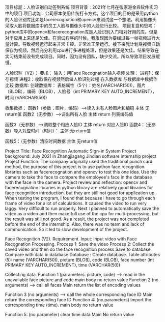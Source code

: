 项目标题：人脸识别自动签到系统
项目背景：2021年七月在张家港金典软件实习中的项目
项目功能：公司原本使用传统打卡方式，这个项目的目的是采用python的人脸识别库比如是facerecognation和opencv来测试这一个想法。利用摄像头采取人脸将数据库中的员工人脸与摄像头中的人脸进行比较。
项目复盘和思考：python库中的opencv和facerecognation库是人脸识别入门相对好用的库，但是对于应用上来还是欠佳。在测试程序的时候，我发现因为要经过每一帧视频进行大量计算。导致视频运行起来非常卡顿。非常难正常运行。接下来我计划将视频自动保存为视频，然后充分利用cpu进行多进程处理，但是效果还是欠佳。结果导致在实习结束前没有完成项目。同时，因为没有团队，缺少交流。所以导致项目发展缓慢。

人脸识别（V2）：
要求：
输入：用Face Recognation输入视频
处理：
进程1：保存视频
进程2：收取保存视频然后做人脸识别过程
存入数据库
与数据库中数据作比较
数据库:
创建数据库：
表格属性（5个）：姓名(VARCHAR(50))，图片（BLOB），编码（BLOB），人脸号（int PRIMARY KEY AUTO_INCREMENT），时间 (VARCHAR(50))

收集数据：
函数1（参数：图片，编码）-->读入未有人脸图片和编码
主体
无return值
函数2（无参数）-->调出所有人脸
主体
return 列表编码值

函数3（无参数）-->调取整个相应人脸ID
主体
return 对应人脸ID
函数4：（无参数）导入对应时间（时间）：
主体
无return值

函数5：（无参数）清空时间数据
主体
无return值


Project Title: Face Recognition Automatic Sign-in System
Project background: July 2021 in Zhangjiagang Jindian software internship project
Project Function: The company originally used the traditional punch card method, the purpose of this project is to use python face recognition libraries such as facerecognation and opencv to test this one idea. Use the camera to take the face to compare the employee's face in the database with the face in the camera.
Project review and reflection: opencv and facerecognation libraries in python library are relatively good libraries for face recognition introduction, but they are still not good for application up. When testing the program, I found that because I have to go through each frame of video for a lot of calculations. It caused the video to run very laggy. Very difficult to run properly. Next I planned to automatically save the video as a video and then make full use of the cpu for multi-processing, but the result was still not good. As a result, the project was not completed before the end of the internship. Also, there was no team and lack of communication. So it led to slow development of the project.

Face Recognition (V2).
Requirement.
Input: Input video with Face Recognation
Processing.
Process 1: Save the video
Process 2: Collect the saved video and then do the face recognition process
Save to database
Compare with data in database
Database :
Create database.
Table attributes (5): name (VARCHAR(50)), picture (BLOB), code (BLOB), face number (int PRIMARY KEY AUTO_INCREMENT), time (VARCHAR(50))

Collecting data.
Function 1 (parameters: picture, code) --> read in the unavailable face picture and code
main body
no return value
Function 2 (no arguments) --> call all faces
Main
return the list of encoding values

Function 3 (no arguments) --> call the whole corresponding face ID
Main
return the corresponding face ID
Function 4: (no parameters) Import the corresponding time (time).
main body
no return value

Function 5: (no parameter) clear time data
Main
No return value










